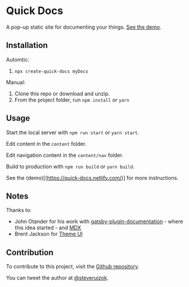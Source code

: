 # Quick Docs

A pop-up static site for documenting your things.
[See the demo](https://quick-docs.netlify.com/).

## Installation

Automtic:

1. `npx create-quick-docs myDocs`

Manual:

1. Clone this repo or download and unzip.
2. From the project folder, run `npm install` or `yarn`

## Usage

Start the local server with `npm run start` or `yarn start`.

Edit content in the `content` folder.

Edit navigation content in the `content/nav` folder.

Build to production with `npm run build` or `yarn build`.

See the (demo)[(https://quick-docs.netlify.com/)] for more instructions.

## Notes

Thanks to:

- John Otander for his work with
  [gatsby-plugin-documentation](https://github.com/johno/gatsby-theme-documentation) -
  where this idea started - and [MDX](https://github.com/mdx-js/mdx)
- Brent Jackson for [Theme UI](https://github.com/system-ui/theme-ui)

## Contribution

To contribute to this project, visit the
[Github repository](https://github.com/steveruizok/quick-docs).

You can tweet the author at [@steveruizok](http://twitter.com/steveruizok).
